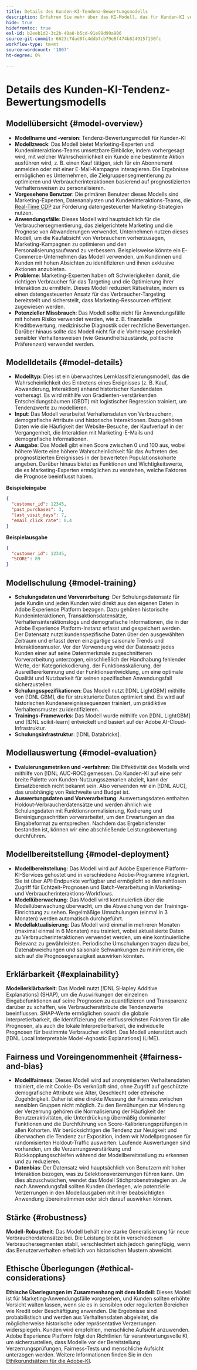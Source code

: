 ```yaml
---
title: Details des Kunden-KI-Tendenz-Bewertungsmodells
description: Erfahren Sie mehr über das KI-Modell, das für Kunden-KI verwendet wird.
hide: true
hidefromtoc: true
exl-id: b2eeb1d2-3c2b-40a0-b5cd-91e99d99a906
source-git-commit: 6623c7dad0fc4ddb7cb79e8f474b824915f130fc
workflow-type: tm+mt
source-wordcount: '1007'
ht-degree: 0%

---
```


# Details des Kunden-KI-Tendenz-Bewertungsmodells

## Modellübersicht {#model-overview}

* **Modellname und -version**: Tendenz-Bewertungsmodell für Kunden-KI
* **Modellzweck**: Das Modell bietet Marketing-Experten und Kundeninteraktions-Teams umsetzbare Einblicke, indem vorhergesagt wird, mit welcher Wahrscheinlichkeit ein Kunde eine bestimmte Aktion ausführen wird, z. B. einen Kauf tätigen, sich für ein Abonnement anmelden oder mit einer E-Mail-Kampagne interagieren. Die Ergebnisse ermöglichen es Unternehmen, die Zielgruppensegmentierung zu optimieren und Verbraucherinteraktionen basierend auf prognostizierten Verhaltensweisen zu personalisieren.
* **Vorgesehene Benutzer**: Die primären Benutzer dieses Modells sind Marketing-Experten, Datenanalysten und Kundeninteraktions-Teams, die [Real-Time CDP](../../../rtcdp/home.md) zur Förderung datengesteuerter Marketing-Strategien nutzen.
* **Anwendungsfälle**: Dieses Modell wird hauptsächlich für die Verbrauchersegmentierung, das zielgerichtete Marketing und die Prognose von Abwanderungen verwendet. Unternehmen nutzen dieses Modell, um die Kaufabsicht von Verbrauchern vorherzusagen, Marketing-Kampagnen zu optimieren und den Personalisierungsaufwand zu verbessern. Beispielsweise könnte ein E-Commerce-Unternehmen das Modell verwenden, um Kundinnen und Kunden mit hohen Absichten zu identifizieren und ihnen exklusive Aktionen anzubieten.
* **Probleme**: Marketing-Experten haben oft Schwierigkeiten damit, die richtigen Verbraucher für das Targeting und die Optimierung ihrer Interaktion zu ermitteln. Dieses Modell reduziert Rätselraten, indem es einen datengesteuerten Ansatz für das Verbraucher-Targeting bereitstellt und sicherstellt, dass Marketing-Ressourcen effizient zugewiesen werden.
* **Potenzieller Missbrauch**: Das Modell sollte nicht für Anwendungsfälle mit hohem Risiko verwendet werden, wie z. B. finanzielle Kreditbewertung, medizinische Diagnostik oder rechtliche Bewertungen. Darüber hinaus sollte das Modell nicht für die Vorhersage persönlich sensibler Verhaltensweisen (wie Gesundheitszustände, politische Präferenzen) verwendet werden.

## Modelldetails {#model-details}

* **Modelltyp**: Dies ist ein überwachtes Lernklassifizierungsmodell, das die Wahrscheinlichkeit des Eintretens eines Ereignisses (z. B. Kauf, Abwanderung, Interaktion) anhand historischer Kundendaten vorhersagt. Es wird mithilfe von Gradienten-verstärkenden Entscheidungsbäumen (GBDT) mit logistischer Regression trainiert, um Tendenzwerte zu modellieren.
* **Input**: Das Modell verarbeitet Verhaltensdaten von Verbrauchern, demografische Attribute und historische Interaktionen. Dazu gehören Daten wie die Häufigkeit der Website-Besuche, der Kaufverlauf in der Vergangenheit, die Interaktion mit Marketing-E-Mails und demografische Informationen.
* **Ausgabe**: Das Modell gibt einen Score zwischen 0 und 100 aus, wobei höhere Werte eine höhere Wahrscheinlichkeit für das Auftreten des prognostizierten Ereignisses in der bewerteten Populationskohorte angeben. Darüber hinaus bietet es Funktionen und Wichtigkeitswerte, die es Marketing-Experten ermöglichen zu verstehen, welche Faktoren die Prognose beeinflusst haben.

**Beispieleingabe**

```json
{ 
  "customer_id": 12345, 
  "past_purchases": 3, 
  "last_visit_days": 7,
  "email_click_rate": 0.4 
}
```

**Beispielausgabe**

```json
{ 
  "customer_id": 12345,
  "SCORE": 89 
}
```

## Modellschulung {#model-training}

* **Schulungsdaten und Vorverarbeitung**: Der Schulungsdatensatz für jede Kundin und jeden Kunden wird direkt aus den eigenen Daten in Adobe Experience Platform bezogen. Dazu gehören historische Kundeninteraktionen, Transaktionsdatensätze, Verhaltensinteraktionslogs und demografische Informationen, die in der Adobe Experience Platform-Instanz erfasst und gespeichert werden. Der Datensatz nutzt kundenspezifische Daten über den ausgewählten Zeitraum und erfasst deren einzigartige saisonale Trends und Interaktionsmuster. Vor der Verwendung wird der Datensatz jedes Kunden einer auf seine Datenmerkmale zugeschnittenen Vorverarbeitung unterzogen, einschließlich der Handhabung fehlender Werte, der Kategoriekodierung, der Funktionsskalierung, der Ausreißererkennung und der Funktionsentwicklung, um eine optimale Qualität und Nutzbarkeit für seinen spezifischen Anwendungsfall sicherzustellen
* **Schulungsspezifikationen**: Das Modell nutzt [!DNL LightGBM] mithilfe von [!DNL GBM], die für strukturierte Daten optimiert sind. Es wird auf historischen Kundenereignissequenzen trainiert, um prädiktive Verhaltensmuster zu identifizieren.
* **Trainings-Frameworks**: Das Modell wurde mithilfe von [!DNL LightGBM] und [!DNL scikit-learn] entwickelt und basiert auf der Adobe AI-Cloud-Infrastruktur.
* **Schulungsinfrastruktur**: [!DNL Databricks].

## Modellauswertung {#model-evaluation}

* **Evaluierungsmetriken und -verfahren**: Die Effektivität des Modells wird mithilfe von [!DNL AUC-ROC] gemessen. Da Kunden-KI auf eine sehr breite Palette von Kunden-Nutzungsszenarien abzielt, kann der Einsatzbereich nicht bekannt sein. Also verwenden wir ein [!DNL AUC], das unabhängig von Reichweite und Budget ist.
* **Auswertungsdaten und Vorverarbeitung**: Auswertungsdaten enthalten Holdout-Verbraucherdatensätze und werden ähnlich wie Schulungsdaten mit Funktionsnormalisierung, Kodierung und Bereinigungsschritten vorverarbeitet, um den Erwartungen an das Eingabeformat zu entsprechen. Nachdem das Ergebnisfenster bestanden ist, können wir eine abschließende Leistungsbewertung durchführen.

## Modellbereitstellung {#model-deployment}

* **Modellbereitstellung**: Das Modell wird auf Adobe Experience Platform-KI-Services gehostet und in verschiedene Adobe-Programme integriert. Sie ist über API-Endpunkte verfügbar und ermöglicht so den nahtlosen Zugriff für Echtzeit-Prognosen und Batch-Verarbeitung in Marketing- und Verbraucherinteraktions-Workflows.
* **Modellüberwachung**: Das Modell wird kontinuierlich über die Modellüberwachung überwacht, um die Abweichung von der Trainings-Einrichtung zu sehen. Regelmäßige Umschulungen (einmal in 3 Monaten) werden automatisch durchgeführt.
* **Modellaktualisierung**: Das Modell wird einmal in mehreren Monaten (maximal einmal in 6 Monaten) neu trainiert, wobei aktualisierte Daten zu Verbraucherinteraktionen verwendet werden, um eine kontinuierliche Relevanz zu gewährleisten. Periodische Umschulungen tragen dazu bei, Datenabweichungen und saisonale Schwankungen zu minimieren, die sich auf die Prognosegenauigkeit auswirken könnten.

## Erklärbarkeit {#explainability}

**Modellerklärbarkeit**: Das Modell nutzt [!DNL SHapley Additive Explanations] (SHAP), um die Auswirkungen der einzelnen Eingabefunktionen auf seine Prognosen zu quantifizieren und Transparenz darüber zu schaffen, wie Verbraucherattribute die Tendenzwerte beeinflussen. SHAP-Werte ermöglichen sowohl die globale Interpretierbarkeit, die Identifizierung der einflussreichsten Faktoren für alle Prognosen, als auch die lokale Interpretierbarkeit, die individuelle Prognosen für bestimmte Verbraucher erklärt. Das Modell unterstützt auch [!DNL Local Interpretable Model-Agnostic Explanations] (LIME).

## Fairness und Voreingenommenheit {#fairness-and-bias}

* **Modellfairness**: Dieses Modell wird auf anonymisierten Verhaltensdaten trainiert, die mit Cookie-IDs verknüpft sind, ohne Zugriff auf geschützte demografische Attribute wie Alter, Geschlecht oder ethnische Zugehörigkeit. Daher ist eine direkte Messung der Fairness zwischen sensiblen Gruppen nicht möglich. Zu den Bemühungen zur Minderung der Verzerrung gehören die Normalisierung der Häufigkeit der Benutzeraktivitäten, die Unterdrückung übermäßig dominanter Funktionen und die Durchführung von Score-Kalibrierungsprüfungen in allen Kohorten. Wir berücksichtigen die Tendenz zur Neuigkeit und überwachen die Tendenz zur Exposition, indem wir Modellprognosen für randomisierten Holdout-Traffic auswerten. Laufende Auswertungen sind vorhanden, um die Verzerrungsverstärkung und Rückkopplungsschleifen während der Modellbereitstellung zu erkennen und zu reduzieren.
* **Datenbias**: Der Datensatz wird hauptsächlich von Benutzern mit hoher Interaktion bezogen, was zu Selektionsverzerrungen führen kann. Um dies abzuschwächen, wendet das Modell Stichprobenstrategien an. Je nach Anwendungsfall sollten Kunden überlegen, wie potenzielle Verzerrungen in den Modellausgaben mit ihrer beabsichtigten Anwendung übereinstimmen oder sich darauf auswirken können.

## Stärke {#robustness}

**Modell-Robustheit**: Das Modell behält eine starke Generalisierung für neue Verbraucherdatensätze bei. Die Leistung bleibt in verschiedenen Verbrauchersegmenten stabil, verschlechtert sich jedoch geringfügig, wenn das Benutzerverhalten erheblich von historischen Mustern abweicht.

## Ethische Überlegungen {#ethical-considerations}

**Ethische Überlegungen im Zusammenhang mit dem Modell**: Dieses Modell ist für Marketing-Anwendungsfälle vorgesehen, und Kunden sollten erhöhte Vorsicht walten lassen, wenn sie es in sensiblen oder regulierten Bereichen wie Kredit oder Beschäftigung anwenden. Die Ergebnisse sind probabilistisch und werden aus Verhaltensdaten abgeleitet, die möglicherweise historische oder repräsentative Verzerrungen widerspiegeln. Kunden wird empfohlen, menschliche Aufsicht anzuwenden. Adobe Experience Platform folgt den Richtlinien für verantwortungsvolle KI, um sicherzustellen, dass Modelle vor der Bereitstellung Verzerrungsprüfungen, Fairness-Tests und menschliche Aufsicht unterzogen werden. Weitere Informationen finden Sie in den [Ethikgrundsätzen für die Adobe-KI](https://www.adobe.com/content/dam/cc/en/ai-ethics/pdfs/Adobe-AI-Ethics-Principles.pdf?msockid=0d85c8269eb36f0801d0ddb49fd16ebc).